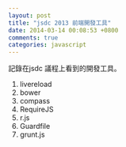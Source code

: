 ```yaml
---
layout: post
title: "jsdc 2013 前端開發工具"
date: 2014-03-14 00:08:53 +0800
comments: true
categories: javascript
---
```


記錄在jsdc 議程上看到的開發工具。

1. livereload
2. bower
3. compass
4. RequireJS
5. r.js
6. Guardfile 
7. grunt.js